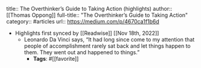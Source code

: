 title:: The Overthinker’s Guide to Taking Action (highlights)
author:: [[Thomas Oppong]]
full-title:: "The Overthinker’s Guide to Taking Action"
category:: #articles
url:: https://medium.com/p/4670ca1f1b6d

- Highlights first synced by [[Readwise]] [[Nov 18th, 2022]]
	- Leonardo Da Vinci says, “It had long since come to my attention that people of accomplishment rarely sat back and let things happen to them. They went out and happened to things.”
		- **Tags**: #[[favorite]]